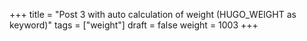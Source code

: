 +++
title = "Post 3 with auto calculation of weight (HUGO_WEIGHT as keyword)"
tags = ["weight"]
draft = false
weight = 1003
+++
